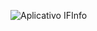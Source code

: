 ![Aplicativo IFInfo]([https://media.giphy.com/media/ZyQdUC4twPxqCAMzNv/giphy.gif](https://media.giphy.com/media/v1.Y2lkPTc5MGI3NjExNmNhYTgyNjAxZjQ2YjU2ZDY0MDM3MTdjOTU5ZjIzMTIzZmJlMmM3OCZjdD1n/ZyQdUC4twPxqCAMzNv/giphy-downsized-large.gif))
